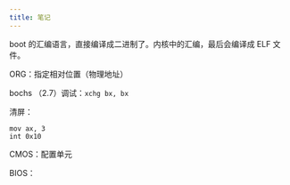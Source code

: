 ```yaml
---
title: 笔记
---
```


boot 的汇编语言，直接编译成二进制了。内核中的汇编，最后会编译成 ELF 文件。

ORG：指定相对位置（物理地址）

bochs  （2.7）调试：`xchg bx, bx`

清屏：

```
mov ax, 3
int 0x10
```

CMOS：配置单元

BIOS：
